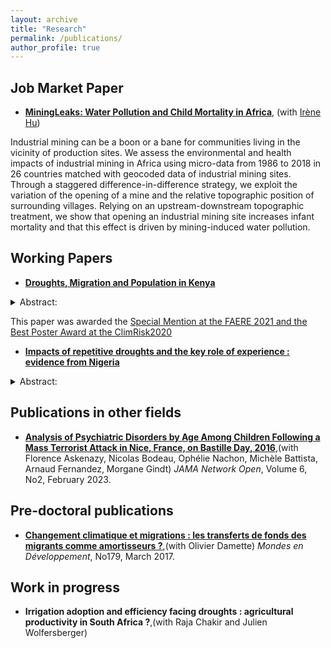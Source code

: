 ```yaml
---
layout: archive
title: "Research"
permalink: /publications/
author_profile: true
---
```



## Job Market Paper

 * __[MiningLeaks: Water Pollution and Child Mortality in Africa](../files/GITTARD_HU2023.pdf)__, (with [Irène Hu](https://hu-irene.github.io/))
 
Industrial mining can be a boon or a bane for communities living in the vicinity of production sites. We assess the environmental and health impacts of industrial mining in Africa using micro-data from 1986 to 2018 in 26 countries matched with geocoded data of industrial mining sites. Through a staggered difference-in-difference strategy, we exploit the variation of the opening of a mine and the relative topographic position of surrounding villages. Relying on an upstream-downstream topographic treatment, we show that opening an industrial mining site increases infant mortality and that this effect is driven by mining-induced water pollution.




## Working Papers

 * __[Droughts, Migration and Population in Kenya](../files/GITTARD2022_Kenya.pdf)__

 <details>
    <summary> Abstract: </summary>
    <br>
    <p align="justify"> This paper studies the effects of the increase in droughts occurrence on internal migration in Kenya. I build a panel of 2,518 sublocations using three exhaustive censuses in 1989, 1999, and 2009, matched with high-resolution rainfall data (CHIRPS). Using a two-way fixed effect model, I compare the demographic growth of sublocations according to the number of dry-rainy seasons over each decade. An additional drought decreases the demographic growth rate by 1.7 p.p, equivalent to a 1% population loss. The result holds for the [15; 65] years old cohort, which rules out other demographic effects and shows that the result is driven by migration. Migration occurs mainly in rural areas dominated by pastoralist activities. The main contribution is the heterogeneity analysis across gender, age, educational level, and economic activity, which identifies different forms of migration across livelihoods. It suggests a rural-rural migration of entire households of herders with little heterogeneity, in line with migration being a last resort solution. Agriculture-oriented rural areas are less vulnerable to droughts and display significant heterogeneity. Results show the migration of the most educated individuals in the working age, while unskilled individuals are trapped in affected areas. This paper is in line with rural-rural migration, as results suggest out-migration from rural pastoralist to rural agriculture-oriented areas with humid conditions. The results are robust to using binary treatment, correcting for negative weights, accounting for spurious correlation, and to randomization inference tests. 
    </p>
    </details> 

This paper was awarded the <a href="https://faere.fr/conference-faere-2021-prix-faere-du-meilleur-article-de-jeunes-economistes/"> Special Mention at the FAERE 2021 
and the <a href="https://www.sisclima.it/conferenza-annuale-2020/"> Best Poster Award at the ClimRisk2020 


 * __[Impacts of repetitive droughts and the key role of experience : evidence from Nigeria](../files/GITTARD2023_Nigeria.pdf)__

 <details>
    <summary> Abstract: </summary>
    <br>
    <p align="justify"> Western African Sahel faced severe droughts in the 1980s, affecting agricultural production and food security. In recent decades, farmers have faced uncertainty in the timing and amount of rainy seasons and are confronted with erratic rainfall with high interannual variations. Can the experience of past dry events reduce the vulnerability of households to short-term rainfall shocks? In this paper, I match three waves of panel household surveys focusing on agriculture in Nigeria (GHS, from 2010-2016) and high temporal resolution precipitation data set from the Climate Hazard Center (CHIRPS). I show evidence of the extreme importance of the long-dry period of the 1980s and identify more recent droughts in 2013/2015, which are in line with a change in the characteristics of the rainfall trends. Through a two-way-fixed effect strategy, I exploit the spatial variation of the exposition to the 2015 drought. First, I look at the short-term effects of being hit by a drought on agricultural production and food security indicators. I show that being hit by a drought decreases yields by 14%, and decreases the food diversity of households by around 1%. Second, I look at the impacts’ heterogeneity according to the plot’s experience, using the timing of the year of acquisition of the plot. I compare short-term droughts’ effects on households that acquired their first plot before the 1980s dry period to those that acquired it after. Results suggest that acquiring the land before 1985 attenuates the harmful effects of a climate shock, as these particular households have only a 3% reduction in their yields due to the 2015 drought. This is especially the case when households were severely hit in the 1980s. This result is only descriptive and can not lead to any causal interpretation. It might suggest that having a long-lasting experience under extreme dry events on cultivated land reduces vulnerability to rainfall variability.
    </p>
    </details> 


## Publications in other fields


 * __[Analysis of Psychiatric Disorders by Age Among Children Following a Mass Terrorist Attack in Nice, France, on Bastille Day, 2016](https://jamanetwork.com/journals/jamanetworkopen/fullarticle/2800940)__,(with Florence Askenazy, Nicolas Bodeau, Ophélie Nachon, Michèle Battista, Arnaud Fernandez, Morgane Gindt)  _JAMA Network Open_, Volume 6, No2, February 2023.

## Pre-doctoral publications


 * __[Changement climatique et migrations : les transferts de fonds des migrants comme amortisseurs ?](https://www.cairn.info/revue-mondes-en-developpement-2017-3-page-85.htm)__,(with Olivier Damette)  _Mondes en Développement_, No179, March 2017. 

## Work in progress


* __Irrigation adoption and efficiency facing droughts : agricultural productivity in South Africa ?__,(with Raja Chakir and Julien Wolfersberger) 


 
